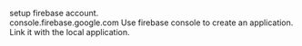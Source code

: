 setup firebase account.   
console.firebase.google.com
Use firebase console to create an application.  
Link it with the local application.  
